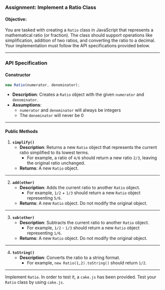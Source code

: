 ### Assignment: Implement a Ratio Class

#### Objective:

You are tasked with creating a `Ratio` class in JavaScript that represents a mathematical ratio (or fraction). The class should support operations like simplification, addition of two ratios, and converting the ratio to a decimal. Your implementation must follow the API specifications provided below.

---

### **API Specification**

#### **Constructor**

```javascript
new Ratio(numerator, denominator);
```

- **Description**: Creates a `Ratio` object with the given `numerator` and `denominator`.
- **Assumptions**:
  - `numerator` and `denominator` will always be integers
  - The `denominator` will never be 0

---

#### **Public Methods**

1. **`simplify()`**
   - **Description**: Returns a new `Ratio` object that represents the current ratio simplified to its lowest terms.
     - For example, a ratio of `4/6` should return a new ratio `2/3`, leaving the original ratio unchanged.
   - **Returns**: A new `Ratio` object.

---

2. **`add(other)`**
   - **Description**: Adds the current ratio to another `Ratio` object.
     - For example, `1/2` + `1/3` should return a new `Ratio` object representing `5/6`.
   - **Returns**: A new `Ratio` object. Do not modify the original object.

---

3. **`sub(other)`**
   - **Description**: Subtracts the current ratio to another `Ratio` object.
     - For example, `1/2` - `1/3` should return a new `Ratio` object representing `1/6`.
   - **Returns**: A new `Ratio` object. Do not modify the original object.

---

4. **`toString()`**
   - **Description**: Converts the ratio to a string format.
     - For example, `new Ratio(1,2).toString()` should return `1/2`.

---

Implement `Ratio`. In order to test it, a `cake.js` has been provided. Test your `Ratio` class by using `cake.js`.


